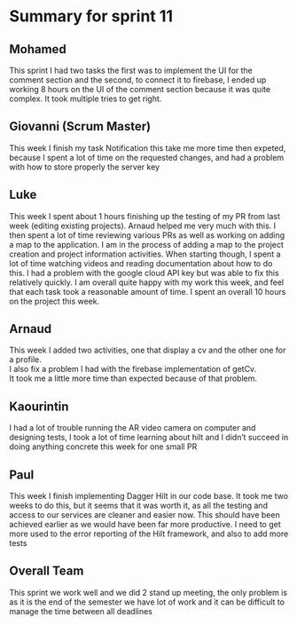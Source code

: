# Summary for sprint 11


## Mohamed 
This sprint I had two tasks the first was to implement the UI for the comment section and the second, to connect it to firebase, I ended up working 8 hours on the UI of the comment section because it was quite complex. It took multiple tries to get right.  

## Giovanni (Scrum Master)
This week I finish my task Notification this take me more time then expeted, because I spent a lot of time on the requested changes, and had a 
problem with how to store properly the server key

## Luke
This week I spent about 1 hours finishing up the testing of my PR from last week (editing existing projects). Arnaud helped me very much with this. I then spent a lot of time reviewing various PRs as well as working on adding a map to the application. I am in the process of adding a map to the project creation and project information activities. When starting though, I spent a lot of time watching videos and reading documentation about how to do this. I had a problem with the google cloud API key but was able to fix this relatively quickly. I am overall quite happy with my work this week, and feel that each task took a reasonable amount of time. I spent an overall 10 hours on the project this week.

## Arnaud
This week I added two activities, one that display a cv and the other one for a profile.  
I also fix a problem I had with the firebase implementation of getCv.  
It took me a little more time than expected because of that problem.  

## Kaourintin
I had a lot of trouble running the AR video camera on computer and designing tests, I took a lot of time learning about hilt and I didn’t succeed in doing anything concrete this week  for one small PR

## Paul
This week I finish implementing Dagger Hilt in our code base. It took me two weeks to do this, but it seems that it was worth it, as all the testing and access to our services are cleaner and easier now. This should have been achieved earlier as we would have been far more productive.
I need to get more used to the error reporting of the Hilt framework, and also to add more tests

## Overall Team
This sprint we work well and we did 2 stand up meeting, the only problem is as it is the end of the 
semester we have lot of work and it can be difficult to manage the time between all deadlines
